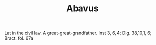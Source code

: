 ---
title: Abavus
letter: A
permalink: "/definitions/abavus.html"
body: Lat in the civil law. A great-great-grandfather. Inst 3, 6, 4; Dig. 38,10,1,
  6; Bract. foL 67a
published_at: '2018-07-07'
layout: post
---